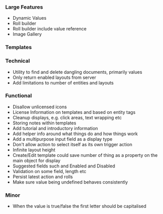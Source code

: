 ### Large Features

- Dynamic Values
- Roll builder
- Roll builder include value reference
- Image Gallery

### Templates

### Technical

- Utility to find and delete dangling documents, primarily values
- Only return enabled layouts from server
- Add limitations to number of entities and layouts

### Functional

- Disallow unlicensed icons
- License Information on templates and based on entity tags
- Cleanup displays, e.g. click areas, text wrapping etc
- Storing notes within templates
- Add tutorial and introductory information
- Add helper info around what things do and how things work
- Add a multipurpose input field as a display type
- Don't allow action to select itself as its own trigger action
- Infinite layout height
- Create/Edit template could save number of thing as a property on the main object for display
- Suggested fields such and Enabled and Disabled
- Validation on some field, length etc
- Persist latest action and rolls
- Make sure value being undefined behaves consistently

### Minor

- When the value is true/false the first letter should be capitalised
